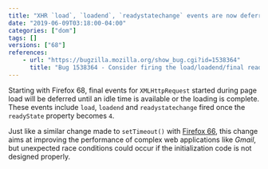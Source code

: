 ```yaml
---
title: "XHR `load`, `loadend`, `readystatechange` events are now deferred during page load"
date: "2019-06-09T03:18:00-04:00"
categories: ["dom"]
tags: []
versions: ["68"]
references:
    - url: "https://bugzilla.mozilla.org/show_bug.cgi?id=1538364"
      title: "Bug 1538364 - Consider firing the load/loadend/final readyState events for XHR later during page load (after page load event if possible)"
---
```

Starting with Firefox 68, final events for `XMLHttpRequest` started during page load will be deferred until an idle time is available or the loading is complete. These events include `load`, `loadend` and `readystatechange` fired once the `readyState` property becomes `4`.

Just like a similar change made to `setTimeout()` with [Firefox 66](https://www.fxsitecompat.com/en-CA/docs/2019/settimeout-and-setinterval-are-now-deferred-during-page-load/), this change aims at improving the performance of complex web applications like *Gmail*, but unexpected race conditions could occur if the initialization code is not designed properly.
